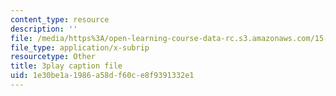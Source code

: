 ```yaml
---
content_type: resource
description: ''
file: /media/https%3A/open-learning-course-data-rc.s3.amazonaws.com/15-s50-how-to-win-at-texas-holdem-poker-january-iap-2016/1e30be1a1986a58df60ce8f9391332e1_zlmokDj0DaU.srt
file_type: application/x-subrip
resourcetype: Other
title: 3play caption file
uid: 1e30be1a-1986-a58d-f60c-e8f9391332e1
---
```

